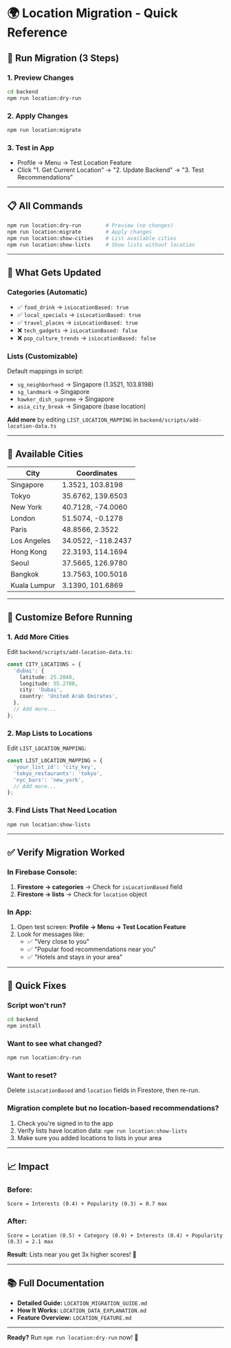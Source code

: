 # 🌍 Location Migration - Quick Reference

## 🚀 Run Migration (3 Steps)

### 1. Preview Changes
```bash
cd backend
npm run location:dry-run
```

### 2. Apply Changes
```bash
npm run location:migrate
```

### 3. Test in App
- Profile → Menu → Test Location Feature
- Click "1. Get Current Location" → "2. Update Backend" → "3. Test Recommendations"

---

## 📋 All Commands

```bash
npm run location:dry-run        # Preview (no changes)
npm run location:migrate        # Apply changes
npm run location:show-cities    # List available cities
npm run location:show-lists     # Show lists without location
```

---

## 🎯 What Gets Updated

### Categories (Automatic)
- ✅ `food_drink` → `isLocationBased: true`
- ✅ `local_specials` → `isLocationBased: true`
- ✅ `travel_places` → `isLocationBased: true`
- ❌ `tech_gadgets` → `isLocationBased: false`
- ❌ `pop_culture_trends` → `isLocationBased: false`

### Lists (Customizable)
Default mappings in script:
- `sg_neighborhood` → Singapore (1.3521, 103.8198)
- `sg_landmark` → Singapore
- `hawker_dish_supreme` → Singapore
- `asia_city_break` → Singapore (base location)

**Add more** by editing `LIST_LOCATION_MAPPING` in `backend/scripts/add-location-data.ts`

---

## 📍 Available Cities

| City | Coordinates |
|------|-------------|
| Singapore | 1.3521, 103.8198 |
| Tokyo | 35.6762, 139.6503 |
| New York | 40.7128, -74.0060 |
| London | 51.5074, -0.1278 |
| Paris | 48.8566, 2.3522 |
| Los Angeles | 34.0522, -118.2437 |
| Hong Kong | 22.3193, 114.1694 |
| Seoul | 37.5665, 126.9780 |
| Bangkok | 13.7563, 100.5018 |
| Kuala Lumpur | 3.1390, 101.6869 |

---

## 🔧 Customize Before Running

### 1. Add More Cities
Edit `backend/scripts/add-location-data.ts`:

```typescript
const CITY_LOCATIONS = {
  'dubai': {
    latitude: 25.2048,
    longitude: 55.2708,
    city: 'Dubai',
    country: 'United Arab Emirates',
  },
  // Add more...
};
```

### 2. Map Lists to Locations
Edit `LIST_LOCATION_MAPPING`:

```typescript
const LIST_LOCATION_MAPPING = {
  'your_list_id': 'city_key',
  'tokyo_restaurants': 'tokyo',
  'nyc_bars': 'new_york',
  // Add more...
};
```

### 3. Find Lists That Need Location
```bash
npm run location:show-lists
```

---

## ✅ Verify Migration Worked

### In Firebase Console:
1. **Firestore → categories** → Check for `isLocationBased` field
2. **Firestore → lists** → Check for `location` object

### In App:
1. Open test screen: **Profile → Menu → Test Location Feature**
2. Look for messages like:
   - ✅ "Very close to you"
   - ✅ "Popular food recommendations near you"
   - ✅ "Hotels and stays in your area"

---

## 🐛 Quick Fixes

### Script won't run?
```bash
cd backend
npm install
```

### Want to see what changed?
```bash
npm run location:dry-run
```

### Want to reset?
Delete `isLocationBased` and `location` fields in Firestore, then re-run.

### Migration complete but no location-based recommendations?
1. Check you're signed in to the app
2. Verify lists have location data: `npm run location:show-lists`
3. Make sure you added locations to lists in your area

---

## 📈 Impact

### Before:
```
Score = Interests (0.4) + Popularity (0.3) = 0.7 max
```

### After:
```
Score = Location (0.5) + Category (0.9) + Interests (0.4) + Popularity (0.3) = 2.1 max
```

**Result:** Lists near you get 3x higher scores! 🎯

---

## 📚 Full Documentation

- **Detailed Guide:** `LOCATION_MIGRATION_GUIDE.md`
- **How It Works:** `LOCATION_DATA_EXPLANATION.md`
- **Feature Overview:** `LOCATION_FEATURE.md`

---

**Ready?** Run `npm run location:dry-run` now! 🚀
